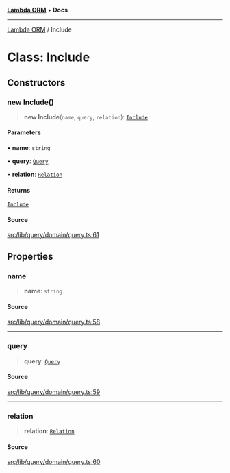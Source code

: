 [**Lambda ORM**](../README.md) • **Docs**

***

[Lambda ORM](../README.md) / Include

# Class: Include

## Constructors

### new Include()

> **new Include**(`name`, `query`, `relation`): [`Include`](Include.md)

#### Parameters

• **name**: `string`

• **query**: [`Query`](Query.md)

• **relation**: [`Relation`](../interfaces/Relation.md)

#### Returns

[`Include`](Include.md)

#### Source

[src/lib/query/domain/query.ts:61](https://github.com/lambda-orm/lambdaorm/blob/e088a13668d4c76ed97a2e183e8be7b4067f2f34/src/lib/query/domain/query.ts#L61)

## Properties

### name

> **name**: `string`

#### Source

[src/lib/query/domain/query.ts:58](https://github.com/lambda-orm/lambdaorm/blob/e088a13668d4c76ed97a2e183e8be7b4067f2f34/src/lib/query/domain/query.ts#L58)

***

### query

> **query**: [`Query`](Query.md)

#### Source

[src/lib/query/domain/query.ts:59](https://github.com/lambda-orm/lambdaorm/blob/e088a13668d4c76ed97a2e183e8be7b4067f2f34/src/lib/query/domain/query.ts#L59)

***

### relation

> **relation**: [`Relation`](../interfaces/Relation.md)

#### Source

[src/lib/query/domain/query.ts:60](https://github.com/lambda-orm/lambdaorm/blob/e088a13668d4c76ed97a2e183e8be7b4067f2f34/src/lib/query/domain/query.ts#L60)
